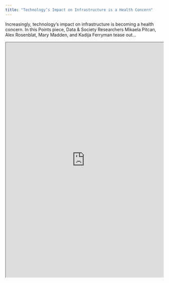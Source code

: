 ```yaml
---
title: "Technology’s Impact on Infrastructure is a Health Concern"
---
```


Increasingly, technology’s impact on infrastructure is becoming a health concern. In this Points piece, Data & Society Researchers Mikaela Pitcan, Alex Rosenblat, Mary Madden, and Kadija Ferryman tease out...

<iframe height="750" width="100%" src="https://ewelton.github.io/ktest/wiki.html#Technology%E2%80%99s%20Impact%20on%20Infrastructure%20is%20a%20Health%20Concern"></iframe>
